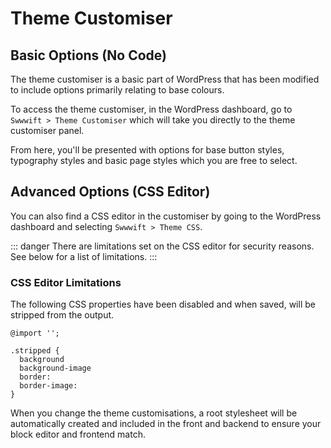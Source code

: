 # Theme Customiser

## Basic Options (No Code)
The theme customiser is a basic part of WordPress that has been modified to include options primarily relating to base colours.

To access the theme customiser, in the WordPress dashboard, go to `Swwwift > Theme Customiser` which will take you directly to the theme customiser panel.

From here, you'll be presented with options for base button styles, typography styles and basic page styles which you are free to select.

## Advanced Options (CSS Editor)
You can also find a CSS editor in the customiser by going to the WordPress dashboard and selecting `Swwwift > Theme CSS`.

::: danger
There are limitations set on the CSS editor for security reasons. See below for a list of limitations.
:::

### CSS Editor Limitations
The following CSS properties have been disabled and when saved, will be stripped from the output.

```
@import '';

.stripped {
  background
  background-image
  border:
  border-image:
}
```

When you change the theme customisations, a root stylesheet will be automatically created and included in the front and backend to ensure your block editor and frontend match.